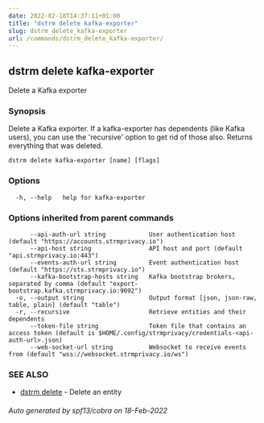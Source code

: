 ```yaml
---
date: 2022-02-18T14:37:11+01:00
title: "dstrm delete kafka-exporter"
slug: dstrm_delete_kafka-exporter
url: /commands/dstrm_delete_kafka-exporter/
---
```

## dstrm delete kafka-exporter

Delete a Kafka exporter

### Synopsis

Delete a Kafka exporter.
	If a kafka-exporter has dependents (like Kafka users), you can use
	the 'recursive' option to get rid of those also.
	Returns everything that was deleted. 

```
dstrm delete kafka-exporter [name] [flags]
```

### Options

```
  -h, --help   help for kafka-exporter
```

### Options inherited from parent commands

```
      --api-auth-url string            User authentication host (default "https://accounts.strmprivacy.io")
      --api-host string                API host and port (default "api.strmprivacy.io:443")
      --events-auth-url string         Event authentication host (default "https://sts.strmprivacy.io")
      --kafka-bootstrap-hosts string   Kafka bootstrap brokers, separated by comma (default "export-bootstrap.kafka.strmprivacy.io:9092")
  -o, --output string                  Output format [json, json-raw, table, plain] (default "table")
  -r, --recursive                      Retrieve entities and their dependents
      --token-file string              Token file that contains an access token (default is $HOME/.config/strmprivacy/credentials-<api-auth-url>.json)
      --web-socket-url string          Websocket to receive events from (default "wss://websocket.strmprivacy.io/ws")
```

### SEE ALSO

* [dstrm delete](dstrm_delete.md)	 - Delete an entity

###### Auto generated by spf13/cobra on 18-Feb-2022
